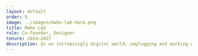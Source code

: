 ```yaml
---
layout: default
order: 5
image: ../images/make-lab-hero.png
title: Make Lab
role: Co-Founder, Designer
tenure: 2014–2017
description: In an increasingly digital world, unplugging and working with the your hands is more important than ever. I co-founded the Make Lab with <a href="https://www.patrickchew.com/">Patrick Chew</a> in 2014 to create a space where IBMers could explore, recharge, and bring that creative energy back to their work. We built a dedicated space for physical making, taught printmaking classes, managed monthly budgets, and built the Lab’s web archives.
---
```

